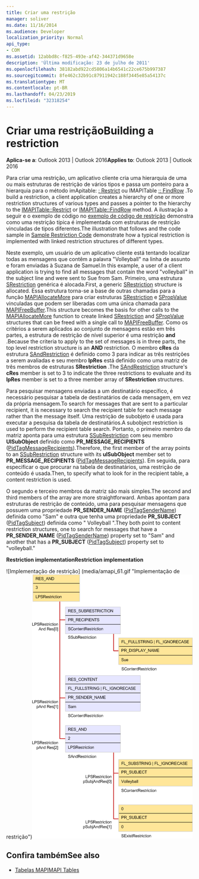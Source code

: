```yaml
---
title: Criar uma restrição
manager: soliver
ms.date: 11/16/2014
ms.audience: Developer
localization_priority: Normal
api_type:
- COM
ms.assetid: 12abbd8c-f825-493e-af42-344371d9658e
description: 'Última modificação: 23 de julho de 2011'
ms.openlocfilehash: 38182abd922cd5806a14b6541c22ce675b997387
ms.sourcegitcommit: 8fe462c32b91c87911942c188f3445e85a54137c
ms.translationtype: MT
ms.contentlocale: pt-BR
ms.lasthandoff: 04/23/2019
ms.locfileid: "32318254"
---
```

# <a name="building-a-restriction"></a><span data-ttu-id="6ab5c-103">Criar uma restrição</span><span class="sxs-lookup"><span data-stu-id="6ab5c-103">Building a restriction</span></span>

<span data-ttu-id="6ab5c-104">**Aplica-se a**: Outlook 2013 | Outlook 2016</span><span class="sxs-lookup"><span data-stu-id="6ab5c-104">**Applies to**: Outlook 2013 | Outlook 2016</span></span> 
  
<span data-ttu-id="6ab5c-105">Para criar uma restrição, um aplicativo cliente cria uma hierarquia de uma ou mais estruturas de restrição de vários tipos e passa um ponteiro para a hierarquia para o método imApitable: [: Restrict](imapitable-restrict.md) ou IMAPITable [:: FindRow](imapitable-findrow.md) .</span><span class="sxs-lookup"><span data-stu-id="6ab5c-105">To build a restriction, a client application creates a hierarchy of one or more restriction structures of various types and passes a pointer to the hierarchy to the [IMAPITable::Restrict](imapitable-restrict.md) or [IMAPITable::FindRow](imapitable-findrow.md) method.</span></span> <span data-ttu-id="6ab5c-106">A ilustração a seguir e o exemplo de código no [exemplo de código de restrição](sample-restriction-code.md) demonstra como uma restrição típica é implementada com estruturas de restrição vinculadas de tipos diferentes.</span><span class="sxs-lookup"><span data-stu-id="6ab5c-106">The illustration that follows and the code sample in [Sample Restriction Code](sample-restriction-code.md) demonstrate how a typical restriction is implemented with linked restriction structures of different types.</span></span> 

<span data-ttu-id="6ab5c-107">Neste exemplo, um usuário de um aplicativo cliente está tentando localizar todas as mensagens que contêm a palavra "Volleyball" na linha de assunto e foram enviadas à Suzana de Samuel.</span><span class="sxs-lookup"><span data-stu-id="6ab5c-107">In this example, a user of a client application is trying to find all messages that contain the word "volleyball" in the subject line and were sent to Sue from Sam.</span></span> <span data-ttu-id="6ab5c-108">Primeiro, uma estrutura [SRestriction](srestriction.md) genérica é alocada.</span><span class="sxs-lookup"><span data-stu-id="6ab5c-108">First, a generic [SRestriction](srestriction.md) structure is allocated.</span></span> <span data-ttu-id="6ab5c-109">Essa estrutura torna-se a base de outras chamadas para a função [MAPIAllocateMore](mapiallocatemore.md) para criar estruturas [SRestriction](srestriction.md) e [SPropValue](spropvalue.md) vinculadas que podem ser liberadas com uma única chamada para [MAPIFreeBuffer](mapifreebuffer.md).</span><span class="sxs-lookup"><span data-stu-id="6ab5c-109">This structure becomes the basis for other calls to the [MAPIAllocateMore](mapiallocatemore.md) function to create linked [SRestriction](srestriction.md) and [SPropValue](spropvalue.md) structures that can be freed with a single call to [MAPIFreeBuffer](mapifreebuffer.md).</span></span> <span data-ttu-id="6ab5c-110">Como os critérios a serem aplicados ao conjunto de mensagens estão em três partes, a estrutura de restrição de nível superior é uma restrição **and** .</span><span class="sxs-lookup"><span data-stu-id="6ab5c-110">Because the criteria to apply to the set of messages is in three parts, the top level restriction structure is an **AND** restriction.</span></span> <span data-ttu-id="6ab5c-111">O membro **cRes** da estrutura [SAndRestriction](sandrestriction.md) é definido como 3 para indicar as três restrições a serem avaliadas e seu membro **lpRes** está definido como uma matriz de três membros de estruturas **SRestriction** .</span><span class="sxs-lookup"><span data-stu-id="6ab5c-111">The [SAndRestriction](sandrestriction.md) structure's **cRes** member is set to 3 to indicate the three restrictions to evaluate and its **lpRes** member is set to a three member array of **SRestriction** structures.</span></span> 
  
<span data-ttu-id="6ab5c-112">Para pesquisar mensagens enviadas a um destinatário específico, é necessário pesquisar a tabela de destinatários de cada mensagem, em vez da própria mensagem.</span><span class="sxs-lookup"><span data-stu-id="6ab5c-112">To search for messages that are sent to a particular recipient, it is necessary to search the recipient table for each message rather than the message itself.</span></span> <span data-ttu-id="6ab5c-113">Uma restrição de subobjeto é usada para executar a pesquisa da tabela de destinatários.</span><span class="sxs-lookup"><span data-stu-id="6ab5c-113">A subobject restriction is used to perform the recipient table search.</span></span> <span data-ttu-id="6ab5c-114">Portanto, o primeiro membro da matriz aponta para uma estrutura [SSubRestriction](ssubrestriction.md) com seu membro **UlSubObject** definido como **PR_MESSAGE_RECIPIENTS** ([PidTagMessageRecipients](pidtagmessagerecipients-canonical-property.md)).</span><span class="sxs-lookup"><span data-stu-id="6ab5c-114">Therefore, the first member of the array points to an [SSubRestriction](ssubrestriction.md) structure with its **ulSubObject** member set to **PR_MESSAGE_RECIPIENTS** ([PidTagMessageRecipients](pidtagmessagerecipients-canonical-property.md)).</span></span> <span data-ttu-id="6ab5c-115">Em seguida, para especificar o que procurar na tabela de destinatários, uma restrição de conteúdo é usada.</span><span class="sxs-lookup"><span data-stu-id="6ab5c-115">Then, to specify what to look for in the recipient table, a content restriction is used.</span></span> 
  
<span data-ttu-id="6ab5c-116">O segundo e terceiro membros da matriz são mais simples.</span><span class="sxs-lookup"><span data-stu-id="6ab5c-116">The second and third members of the array are more straightforward.</span></span> <span data-ttu-id="6ab5c-117">Ambas apontam para estruturas de restrição de conteúdo, uma para pesquisar mensagens que possuem uma propriedade **PR_SENDER_NAME** ([PidTagSenderName](pidtagsendername-canonical-property.md)) definida como "Sam" e outra que tenha uma propriedade **PR_SUBJECT** ([PidTagSubject](pidtagsubject-canonical-property.md)) definida como " Volleyball ".</span><span class="sxs-lookup"><span data-stu-id="6ab5c-117">They both point to content restriction structures, one to search for messages that have a **PR_SENDER_NAME** ([PidTagSenderName](pidtagsendername-canonical-property.md)) property set to "Sam" and another that has a **PR_SUBJECT** ([PidTagSubject](pidtagsubject-canonical-property.md)) property set to "volleyball."</span></span>
  
<span data-ttu-id="6ab5c-118">**Restriction implementation**</span><span class="sxs-lookup"><span data-stu-id="6ab5c-118">**Restriction implementation**</span></span>
  
<span data-ttu-id="6ab5c-119">![Implementação de restrição] (media/amapi_61.gif "Implementação de restrição")</span><span class="sxs-lookup"><span data-stu-id="6ab5c-119">![Restriction implementation](media/amapi_61.gif "Restriction implementation")</span></span>
  
## <a name="see-also"></a><span data-ttu-id="6ab5c-120">Confira também</span><span class="sxs-lookup"><span data-stu-id="6ab5c-120">See also</span></span>

- [<span data-ttu-id="6ab5c-121">Tabelas MAPI</span><span class="sxs-lookup"><span data-stu-id="6ab5c-121">MAPI Tables</span></span>](mapi-tables.md)

